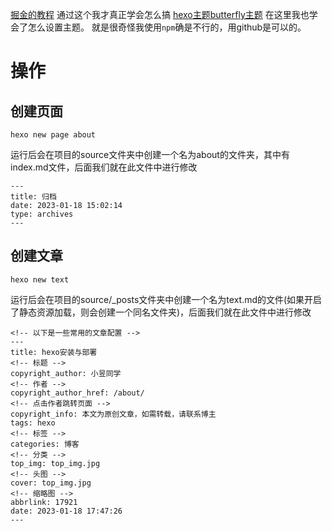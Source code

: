 
[掘金的教程](https://juejin.cn/post/7190953007591194679#heading-4)
通过这个我才真正学会怎么搞
[hexo主题butterfly主题](https://butterfly.js.org/)
在这里我也学会了怎么设置主题。
就是很奇怪我使用`npm`确是不行的，用github是可以的。
# 操作
## 创建页面
```
hexo new page about
```
运行后会在项目的source文件夹中创建一个名为about的文件夹，其中有index.md文件，后面我们就在此文件中进行修改
```
---
title: 归档
date: 2023-01-18 15:02:14
type: archives
---
```
## 创建文章
```
hexo new text
```
运行后会在项目的source/_posts文件夹中创建一个名为text.md的文件(如果开启了静态资源加载，则会创建一个同名文件夹)，后面我们就在此文件中进行修改
```
<!-- 以下是一些常用的文章配置 -->
---
title: hexo安装与部署
<!-- 标题 -->
copyright_author: 小昱同学
<!-- 作者 -->
copyright_author_href: /about/
<!-- 点击作者跳转页面 -->
copyright_info: 本文为原创文章，如需转载，请联系博主
tags: hexo
<!-- 标签 -->
categories: 博客
<!-- 分类 -->
top_img: top_img.jpg
<!-- 头图 -->
cover: top_img.jpg
<!-- 缩略图 -->
abbrlink: 17921
date: 2023-01-18 17:47:26
---
```
